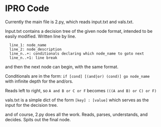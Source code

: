 # IPRO Code

Currently the main file is 2.py, which reads input.txt and vals.txt. 

Input.txt contains a decision tree of the given node format, intended to be easily modified. Written line by line.
```
  line_1: node_name
  line_2: node_description
  line_n..+: conditionals declaring which node_name to goto next
  line_n..+1: line break
```
and then the next node can begin, with the same format.

Conditionals are in the form: `if [cond] [(and|or) (cond)] go node_name` with infinite depth for the and/ors. 

Reads left to right, so `A and B or C or F` becomes `(((A and B) or C) or F)`

vals.txt is a simple dict of the form `[key] : [value]`
which serves as the input for the decision tree. 

and of course, 2.py does all the work. Reads, parses, understands, and decides. Spits out the final node.

